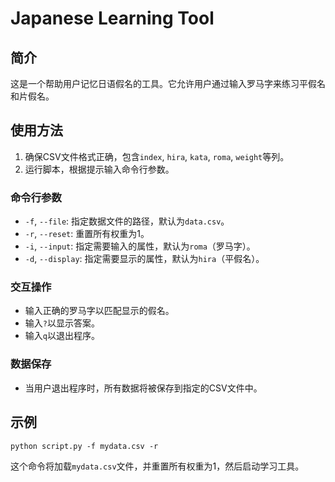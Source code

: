 # Japanese Learning Tool

## 简介
这是一个帮助用户记忆日语假名的工具。它允许用户通过输入罗马字来练习平假名和片假名。

## 使用方法
1. 确保CSV文件格式正确，包含`index`, `hira`, `kata`, `roma`, `weight`等列。
2. 运行脚本，根据提示输入命令行参数。

### 命令行参数
- `-f`, `--file`: 指定数据文件的路径，默认为`data.csv`。
- `-r`, `--reset`: 重置所有权重为1。
- `-i`, `--input`: 指定需要输入的属性，默认为`roma`（罗马字）。
- `-d`, `--display`: 指定需要显示的属性，默认为`hira`（平假名）。

### 交互操作
- 输入正确的罗马字以匹配显示的假名。
- 输入`?`以显示答案。
- 输入`q`以退出程序。

### 数据保存
- 当用户退出程序时，所有数据将被保存到指定的CSV文件中。

## 示例
```
python script.py -f mydata.csv -r
```
这个命令将加载`mydata.csv`文件，并重置所有权重为1，然后启动学习工具。
